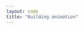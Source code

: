 ```yaml
---
layout: code
title: "Building animation"
---
```


<canvas data-processing-sources="CityLightsAnimation.pde"></canvas>
